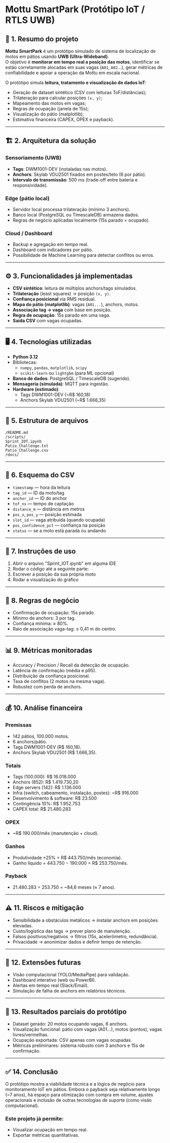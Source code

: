 # Mottu SmartPark (Protótipo IoT / RTLS UWB)

## 📌 1. Resumo do projeto
**Mottu SmartPark** é um protótipo simulado de sistema de localização de motos em pátios usando **UWB (Ultra-Wideband)**.  
O objetivo é **monitorar em tempo real a posição das motos**, identificar se estão corretamente alocadas em suas vagas (`A01`, `A02`...), gerar métricas de confiabilidade e apoiar a operação da Mottu em escala nacional.  

O protótipo simula **leitura, tratamento e visualização de dados IoT**:  
- Geração de dataset sintético (CSV com leituras ToF/distâncias);  
- Trilateração para calcular posições `(x, y)`;  
- Mapeamento das motos em vagas;  
- Regras de ocupação (janela de 15s);  
- Visualização do pátio (matplotlib);  
- Estimativa financeira (CAPEX, OPEX e payback).  

---

## 🏗️ 2. Arquitetura da solução

### Sensoriamento (UWB)
- **Tags**: DWM1001-DEV (instaladas nas motos).  
- **Anchors**: Skylab VDU2501 fixados em postes/teto (6 por pátio).  
- **Intervalo de transmissão**: 500 ms (trade-off entre bateria e responsividade).  

### Edge (pátio local)
- Servidor local processa trilateração (mínimo 3 anchors).  
- Banco local (PostgreSQL ou TimescaleDB) armazena dados.  
- Regras de negócio aplicadas localmente (15s parado = ocupado).  

### Cloud / Dashboard
- Backup e agregação em tempo real.  
- Dashboard com indicadores por pátio.  
- Possibilidade de Machine Learning para detectar conflitos ou erros.  

---

## ⚙️ 3. Funcionalidades já implementadas
- **CSV sintético**: leitura de múltiplos anchors/tags simulados.  
- **Trilateração** (least squares) → posição `(x, y)`.  
- **Confiança posicional** via RMS residual.  
- **Mapa do pátio (matplotlib)**: vagas (`A01...`), anchors, motos.  
- **Associação tag → vaga** com base em posição.  
- **Regra de ocupação**: 15s parado em uma vaga.  
- **Saída CSV** com vagas ocupadas.  

---

## 🖥️ 4. Tecnologias utilizadas
- **Python 3.12**  
- Bibliotecas:  
  - `numpy`, `pandas`, `matplotlib`, `scipy`  
  - `scikit-learn` ou `lightgbm` (para ML opcional)  
- **Banco de dados**: PostgreSQL / TimescaleDB (sugerido).  
- **Mensageria (simulada)**: MQTT para ingestão.  
- **Hardware (estimado)**:  
  - Tags DWM1001-DEV (~R$ 160,18)  
  - Anchors Skylab VDU2501 (~R$ 1.666,35)  

---

## 📂 5. Estrutura de arquivos

```
/README.md
/scripts/
Sprint_IOT.ipynb
Patio_Challenge.txt
Patio_Challenge.csv
/docs/
```

---

## 📑 6. Esquema do CSV
- `timestamp` — hora da leitura  
- `tag_id` — ID da moto/tag  
- `anchor_id` — ID do anchor
- `tof_ns` — tempo de captação
- `distance_m` — distância em metros  
- `pos_x`, `pos_y` — posição estimada  
- `slot_id` — vaga atribuída (quando ocupada)  
- `pos_confidence_pct` — confiança na posição
- `status` — se a moto está parada ou andando

---

## 🚀 7. Instruções de uso

1. Abrir o arquivo "Sprint_IOT.ipynb" em alguma IDE
2. Rodar o código até a seguinte parte:
3. Escrever a posição da sua própria moto
4. Rodar a visualização do gráfico

---

## 📏 8. Regras de negócio

- Confirmação de ocupação: 15s parado.
- Mínimo de anchors: 3 por tag.
- Confiança mínima: ≥ 80%.
- Raio de associação vaga-tag: ≤ 0,41 m do centro.

---

## 📊 9. Métricas monitoradas

- Accuracy / Precision / Recall da detecção de ocupação.
- Latência de confirmação (média e p95).
- Distribuição da confiança posicional.
- Taxa de conflitos (2 motos na mesma vaga).
- Robustez com perda de anchors.

---

## 💰 10. Análise financeira
### Premissas

- 142 pátios, 100.000 motos.
- 6 anchors/pátio.
- Tags DWM1001-DEV (R$ 160,18).
- Anchors Skylab VDU2501 (R$ 1.666,35).
  
### Totais

- Tags (100.000): R$ 16.018.000
- Anchors (852): R$ 1.419.730,20
- Edge servers (142): R$ 1.136.000
- Infra (switch, cabeamento, instalação, postes): ~R$ 916.000
- Desenvolvimento & software: R$ 23.500
- Contingência 10%: R$ 1.952.753
- CAPEX total: R$ 21.480.283

### OPEX

- ~R$ 190.000/mês (manutenção + cloud).

### Ganhos

- Produtividade +25% = R$ 443.750/mês (economia).
- Ganho líquido = 443.750 − 190.000 = R$ 253.750/mês.

### Payback

- 21.480.283 ÷ 253.750 = ~84,6 meses (≈ 7 anos).

---

## ⚠️ 11. Riscos e mitigação

- Sensibilidade a obstáculos metálicos → instalar anchors em posições elevadas.
- Custo/logística das tags → prever plano de manutenção.
- Falsos positivos/negativos → filtros (15s, acelerômetro, redundância).
- Privacidade → anonimizar dados e definir tempo de retenção.

---

## 🔮 12. Extensões futuras

- Visão computacional (YOLO/MediaPipe) para validação.
- Dashboard interativo (web ou PowerBI).
- Alertas em tempo real (Slack/Email).
- Simulação de falha de anchors em relatórios técnicos.

---

## 📌 13. Resultados parciais do protótipo

- Dataset gerado: 20 motos ocupando vagas, 6 anchors.
- Visualização funcional: pátio com vagas (A01...), motos (pontos), vagas livres/vermelhas.
- Ocupação exportada: CSV apenas com vagas ocupadas.
- Métricas preliminares: sistema robusto com 3 anchors e 15s de confirmação.

---

## ✅ 14. Conclusão

O protótipo mostra a viabilidade técnica e a lógica de negócio para monitoramento IoT em pátios.
Embora o payback seja relativamente longo (~7 anos), há espaço para otimização com compra em volume, ajustes operacionais e inclusão de outras tecnologias de suporte (como visão computacional).

### Este projeto já permite:

- Visualizar ocupação em tempo real.
- Exportar métricas quantitativas.
